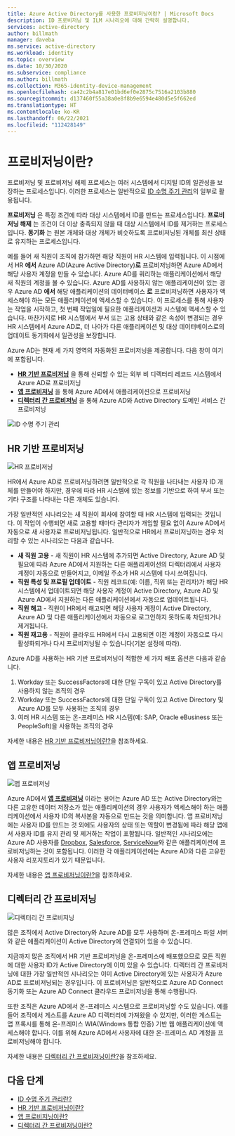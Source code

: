 ```yaml
---
title: Azure Active Directory를 사용한 프로비저닝이란? | Microsoft Docs
description: ID 프로비저닝 및 ILM 시나리오에 대해 간략히 설명합니다.
services: active-directory
author: billmath
manager: daveba
ms.service: active-directory
ms.workload: identity
ms.topic: overview
ms.date: 10/30/2020
ms.subservice: compliance
ms.author: billmath
ms.collection: M365-identity-device-management
ms.openlocfilehash: ca42c2b4a817e01bd6ef0e2875c7516a2103b880
ms.sourcegitcommit: d137460f55a38a0e8f8b9e6594e480d5e5f662ed
ms.translationtype: HT
ms.contentlocale: ko-KR
ms.lasthandoff: 06/22/2021
ms.locfileid: "112428149"
---
```

# <a name="what-is-provisioning"></a>프로비저닝이란?

프로비저닝 및 프로비저닝 해제 프로세스는 여러 시스템에서 디지털 ID의 일관성을 보장하는 프로세스입니다.  이러한 프로세스는 일반적으로 [ID 수명 주기 관리](what-is-identity-lifecycle-management.md)의 일부로 활용됩니다.

**프로비저닝** 은 특정 조건에 따라 대상 시스템에서 ID를 만드는 프로세스입니다.  **프로비저닝 해제** 는 조건이 더 이상 충족되지 않을 때 대상 시스템에서 ID를 제거하는 프로세스입니다. **동기화** 는 원본 개체와 대상 개체가 비슷하도록 프로비저닝된 개체를 최신 상태로 유지하는 프로세스입니다.

예를 들어 새 직원이 조직에 참가하면 해당 직원이 HR 시스템에 입력됩니다.  이 시점에서 HR **에서** Azure AD(Azure Active Directory)**로** 프로비저닝하면 Azure AD에서 해당 사용자 계정을 만들 수 있습니다. Azure AD를 쿼리하는 애플리케이션에서 해당 새 직원의 계정을 볼 수 있습니다.  Azure AD를 사용하지 않는 애플리케이션이 있는 경우 Azure AD **에서** 해당 애플리케이션의 데이터베이스 **로** 프로비저닝하면 사용자가 액세스해야 하는 모든 애플리케이션에 액세스할 수 있습니다.  이 프로세스를 통해 사용자는 작업을 시작하고, 첫 번째 작업일에 필요한 애플리케이션과 시스템에 액세스할 수 있습니다.  마찬가지로 HR 시스템에서 부서 또는 고용 상태와 같은 속성이 변경되는 경우 HR 시스템에서 Azure AD로, 더 나아가 다른 애플리케이션 및 대상 데이터베이스로의 업데이트 동기화에서 일관성을 보장합니다.

Azure AD는 현재 세 가지 영역의 자동화된 프로비저닝을 제공합니다.  다음 창이 여기에 포함됩니다.  

- **[HR 기반 프로비저닝](#hr-driven-provisioning)** 을 통해 신뢰할 수 있는 외부 비 디렉터리 레코드 시스템에서 Azure AD로 프로비저닝  
- **[앱 프로비저닝](#app-provisioning)** 을 통해 Azure AD에서 애플리케이션으로 프로비저닝  
- **[디렉터리 간 프로비저닝](#inter-directory-provisioning)** 을 통해 Azure AD와 Active Directory 도메인 서비스 간 프로비저닝 

![ID 수명 주기 관리](media/what-is-provisioning/provisioning.png)

## <a name="hr-driven-provisioning"></a>HR 기반 프로비저닝

![HR 프로비저닝](media/what-is-provisioning/cloud-2a.png)

HR에서 Azure AD로 프로비저닝하려면 일반적으로 각 직원을 나타내는 사용자 ID 개체를 만들어야 하지만, 경우에 따라 HR 시스템에 있는 정보를 기반으로 하여 부서 또는 기타 구조를 나타내는 다른 개체도 있습니다.  

가장 일반적인 시나리오는 새 직원이 회사에 참여할 때 HR 시스템에 입력되는 것입니다.  이 작업이 수행되면 새로 고용할 때마다 관리자가 개입할 필요 없이 Azure AD에서 자동으로 새 사용자로 프로비저닝됩니다.  일반적으로 HR에서 프로비저닝하는 경우 처리할 수 있는 시나리오는 다음과 같습니다.

- **새 직원 고용** - 새 직원이 HR 시스템에 추가되면 Active Directory, Azure AD 및 필요에 따라 Azure AD에서 지원하는 다른 애플리케이션의 디렉터리에서 사용자 계정이 자동으로 만들어지고, 이메일 주소가 HR 시스템에 다시 쓰여집니다.
- **직원 특성 및 프로필 업데이트** - 직원 레코드(예: 이름, 직위 또는 관리자)가 해당 HR 시스템에서 업데이트되면 해당 사용자 계정이 Active Directory, Azure AD 및 Azure AD에서 지원하는 다른 애플리케이션에서 자동으로 업데이트됩니다.
- **직원 해고** - 직원이 HR에서 해고되면 해당 사용자 계정이 Active Directory, Azure AD 및 다른 애플리케이션에서 자동으로 로그인하지 못하도록 차단되거나 제거됩니다.
- **직원 재고용** - 직원이 클라우드 HR에서 다시 고용되면 이전 계정이 자동으로 다시 활성화되거나 다시 프로비저닝될 수 있습니다(기본 설정에 따라).

Azure AD를 사용하는 HR 기반 프로비저닝이 적합한 세 가지 배포 옵션은 다음과 같습니다.

1. Workday 또는 SuccessFactors에 대한 단일 구독이 있고 Active Directory를 사용하지 않는 조직의 경우
1. Workday 또는 SuccessFactors에 대한 단일 구독이 있고 Active Directory 및 Azure AD를 모두 사용하는 조직의 경우
1. 여러 HR 시스템 또는 온-프레미스 HR 시스템(예: SAP, Oracle eBusiness 또는 PeopleSoft)을 사용하는 조직의 경우

자세한 내용은 [HR 기반 프로비저닝이란?](what-is-hr-driven-provisioning.md)을 참조하세요.

## <a name="app-provisioning"></a>앱 프로비저닝

![앱 프로비저닝](media/what-is-provisioning/cloud-3b.png)

Azure AD에서 **[앱 프로비저닝](../app-provisioning/user-provisioning.md)** 이라는 용어는 Azure AD 또는 Active Directory와는 다른 고유한 데이터 저장소가 있는 애플리케이션의 경우 사용자가 액세스해야 하는 애플리케이션에서 사용자 ID의 복사본을 자동으로 만드는 것을 의미합니다. 앱 프로비저닝에는 사용자 ID를 만드는 것 외에도 사용자의 상태 또는 역할이 변경됨에 따라 해당 앱에서 사용자 ID를 유지 관리 및 제거하는 작업이 포함됩니다. 일반적인 시나리오에는 Azure AD 사용자를 [Dropbox](../saas-apps/dropboxforbusiness-provisioning-tutorial.md), [Salesforce](../saas-apps/salesforce-provisioning-tutorial.md), [ServiceNow](../saas-apps/servicenow-provisioning-tutorial.md)와 같은 애플리케이션에 프로비저닝하는 것이 포함됩니다. 이러한 각 애플리케이션에는 Azure AD와 다른 고유한 사용자 리포지토리가 있기 때문입니다.

자세한 내용은 [앱 프로비저닝이란?](what-is-app-provisioning.md)을 참조하세요.

## <a name="inter-directory-provisioning"></a>디렉터리 간 프로비저닝

![디렉터리 간 프로비저닝](media/what-is-provisioning/cloud-4a.png)

많은 조직에서 Active Directory와 Azure AD를 모두 사용하며 온-프레미스 파일 서버와 같은 애플리케이션이 Active Directory에 연결되어 있을 수 있습니다.

지금까지 많은 조직에서 HR 기반 프로비저닝을 온-프레미스에 배포했으므로 모든 직원에 대한 사용자 ID가 Active Directory에 이미 있을 수 있습니다.   디렉터리 간 프로비저닝에 대한 가장 일반적인 시나리오는 이미 Active Directory에 있는 사용자가 Azure AD로 프로비저닝되는 경우입니다.  이 프로비저닝은 일반적으로 Azure AD Connect 동기화 또는 Azure AD Connect 클라우드 프로비저닝을 통해 수행됩니다. 

또한 조직은 Azure AD에서 온-프레미스 시스템으로 프로비저닝할 수도 있습니다.  예를 들어 조직에서 게스트를 Azure AD 디렉터리에 가져왔을 수 있지만, 이러한 게스트는 앱 프록시를 통해 온-프레미스 WIA(Windows 통합 인증) 기반 웹 애플리케이션에 액세스해야 합니다.  이를 위해 Azure AD에서 사용자에 대한 온-프레미스 AD 계정을 프로비저닝해야 합니다.

자세한 내용은 [디렉터리 간 프로비저닝이란?](what-is-inter-directory-provisioning.md)을 참조하세요.

 
## <a name="next-steps"></a>다음 단계 
- [ID 수명 주기 관리란?](what-is-identity-lifecycle-management.md)
- [HR 기반 프로비저닝이란?](what-is-hr-driven-provisioning.md)
- [앱 프로비저닝이란?](what-is-app-provisioning.md)
- [디렉터리 간 프로비저닝이란?](what-is-inter-directory-provisioning.md)